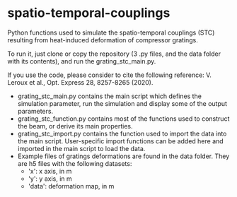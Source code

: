 # spatio-temporal-couplings
Python functions used to simulate the spatio-temporal couplings (STC) resulting from heat-induced deformation of compressor gratings.

To run it, just clone or copy the repository (3 .py files, and the data folder with its contents), and run the grating_stc_main.py.

If you use the code, please consider to cite the following reference: V. Leroux et al., Opt. Express 28, 8257-8265 (2020).

* grating_stc_main.py contains the main script which defines the simulation parameter, run the simulation and display some of the output parameters.
* grating_stc_function.py contains most of the functions used to construct the beam, or derive its main properties.
* grating_stc_import.py contains the function used to import the data into the main script. User-specific import functions can be added here and imported in the main script to load the data.
* Example files of gratings deformations are found in the data folder. They are h5 files with the following datasets:
  * 'x': x axis, in m
  * 'y': y axis, in m
  * 'data': deformation map, in m
